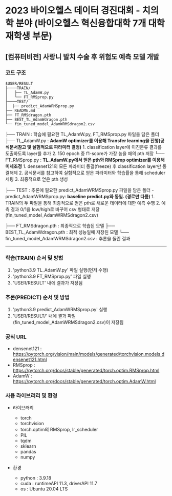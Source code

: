 # 2023 바이오헬스 데이터 경진대회 - 치의학 분야 (바이오헬스 혁신융합대학 7개 대학 재학생 부문)
## [컴퓨터비전] 사랑니 발치 수술 후 위험도 예측 모델 개발

### 코드 구조

```
$USER/RESULT
├────TRAIN/
│   ├── TL_AdamW.py
│   └── FT_RMSprop.py 
├────TEST/
│  ├── predict_AdamWRMSprop.py
├── README.md
├── FT_RMSdragon.pth
├── BEST_TL_AdamWdragon.pth
└── fin_tuned_model_AdamWRMSdragon2.csv

```

├── TRAIN : 학습에 필요한 TL_AdamW.py, FT_RMSprop.py 파일을 담은 폴더
    ├── TL_AdamW.py :
				**AdamW optimizer를 이용해 Transfer learning을 진행(공식문서참고 및 실험적으로 파라미터 결정)**
				1. classification layer에 이진분류 결과를 도출하도록 layer를 추가
				2. 150 epoch 중 f1-score가 가장 높을 때의 pth 저장
    └── FT_RMSprop.py :
				**TL_AdamW.py에서 얻은 pth와 RMSprop optimizer를 이용해 미세조정**
				1. densenet121의 모든 파라미터 동결(freeze) 후 classification layer만 동결해제
				2. 공식문서를 참고하여 실험적으로 얻은 파라미터와 학습률을 통해 scheduler 세팅
				3. 최종적으로 얻은 pth 생성

├── TEST : 추론에 필요한 predict_AdamWRMSprop.py 파일을 담은 폴더
    - predict_AdamWRMSprop.py:
			**baseline predict.py와 동일. (경로만 다름)**
			1. TRAIN의 두 파일을 통해 최종적으로 얻은 pth로 새로운 데이터에 대한 예측 수행
			2. 예측 결과 0/1을 low/high로 바꾸어 csv 형태로 저장(fin_tuned_model_AdamWRMSdragon2.csv)

├── FT_RMSdragon.pth : 최종적으로 학습된 모델
├── BEST_TL_AdamWdragon.pth : 최적 성능일때 저장된 모델
└── fin_tuned_model_AdamWRMSdragon2.csv : 추론을 돌린 결과

---

### 학습(TRAIN) 순서 및 방법 
1. 'python3.9 TL_AdamW.py' 파일 실행(먼저 수행)
2. 'python3.9 FT_RMSprop.py' 파일 실행
3. 'USER/RESULT' 내에 결과가 저장됨


### 추론(PREDICT) 순서 및 방법
1. 'python3.9 predict_AdamWRMSprop.py' 실행
2. 'USER/RESULT/' 내에 결과 파일(fin_tuned_model_AdamWRMSdragon2.csv)이 저장됨

### 공식 URL
* densenet121 : https://pytorch.org/vision/main/models/generated/torchvision.models.densenet121.html
* RMSprop : https://pytorch.org/docs/stable/generated/torch.optim.RMSprop.html
* AdamW : https://pytorch.org/docs/stable/generated/torch.optim.AdamW.html

### 사용 라이브러리 및 환경
* 라이브러리
	- torch
	- torchvision
	- torch.optim의 RMSprop, lr_scheduler
	- PIL
	- tqdm
	- sklearn
	- pandas
	- numpy

* 환경
	- python : 3.9.18
	- cuda : runtimeAPI 11.3, driverAPI 11.7
	- os : Ubuntu 20.04 LTS
	